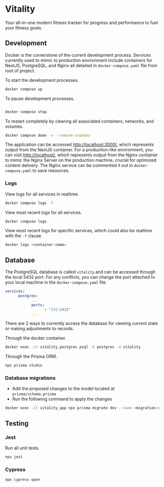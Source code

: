 # Vitality

Your all-in-one modern fitness tracker for progress and performance to fuel your fitness goals.

## Development

Docker is the cornerstone of the current development process. Services currently used to mimic to production environment include containers for NextJS, PostgreSQL, and Nginx all detailed in `docker-compose.yaml` file from root of project.

To start the development processes.

``` bash
docker compose up 
```

To pause development processes.

```bash

docker compose stop
```

To restart completely by clearing all associated containers, networks, and volumes.

```bash
docker compose down -v --remove-orphans 
```

The application can be accessed [http://localhost:3000/](http://localhost:3000/), which represents output from the NextJS container. For a production-like environment, you can visit [http://localhost/](http://localhost/), which represents output from the Nginx container to mimic the Nginx Server on the production machine, crucial for optimized content delivery. The Nginx service can be commented it out in `docker-compose.yaml` to save resources.

### Logs

View logs for all services in realtime.

```bash
docker compose logs -f
```

View most recent logs for all services.

```bash
docker compose logs 
```

View most recent logs for specific services, which could also be realtime with the `-f` clause.

```bash
docker logs <container-name> 
```

## Database

The PostgreSQL database is called `vitality` and can be accessed through the local 5432 port. For any conflicts, you can change the port attached to your local machine in the `docker-compose.yaml` file.

``` yaml
services:
      postgres:   
            ...
            ports:
                  - "[X]:5432"
            ...
```

There are 2 ways to currently access the database for viewing current state or making adjustments to records.

Through the docker container.

``` bash
docker exec -it vitality_postgres psql -U postgres -d vitality
```

Through the Prisma ORM.

``` bash
npx prisma studio
```

### Database migrations

- Add the proposed changes to the model located at `prisma/schema.prisma`
- Run the following command to apply the changes

``` bash
docker exec -it vitality_app npx prisma migrate dev --name <migration-name>
```

## Testing

### Jest

Run all unit tests.

```bash
npx jest  
```

### Cypress

```bash
npx cypress open
```
